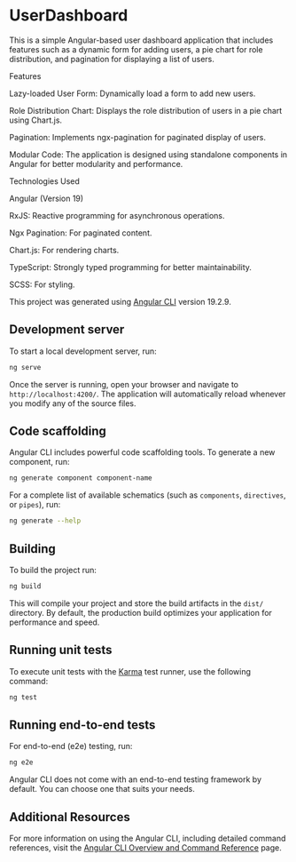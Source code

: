 # UserDashboard

This is a simple Angular-based user dashboard application that includes features such as a dynamic form for adding users, a pie chart for role distribution, and pagination for displaying a list of users.

Features

Lazy-loaded User Form: Dynamically load a form to add new users.

Role Distribution Chart: Displays the role distribution of users in a pie chart using Chart.js.

Pagination: Implements ngx-pagination for paginated display of users.

Modular Code: The application is designed using standalone components in Angular for better modularity and performance.

Technologies Used

Angular (Version 19)

RxJS: Reactive programming for asynchronous operations.

Ngx Pagination: For paginated content.

Chart.js: For rendering charts.

TypeScript: Strongly typed programming for better maintainability.

SCSS: For styling.

This project was generated using [Angular CLI](https://github.com/angular/angular-cli) version 19.2.9.

## Development server

To start a local development server, run:

```bash
ng serve
```

Once the server is running, open your browser and navigate to `http://localhost:4200/`. The application will automatically reload whenever you modify any of the source files.

## Code scaffolding

Angular CLI includes powerful code scaffolding tools. To generate a new component, run:

```bash
ng generate component component-name
```

For a complete list of available schematics (such as `components`, `directives`, or `pipes`), run:

```bash
ng generate --help
```

## Building

To build the project run:

```bash
ng build
```

This will compile your project and store the build artifacts in the `dist/` directory. By default, the production build optimizes your application for performance and speed.

## Running unit tests

To execute unit tests with the [Karma](https://karma-runner.github.io) test runner, use the following command:

```bash
ng test
```

## Running end-to-end tests

For end-to-end (e2e) testing, run:

```bash
ng e2e
```

Angular CLI does not come with an end-to-end testing framework by default. You can choose one that suits your needs.

## Additional Resources

For more information on using the Angular CLI, including detailed command references, visit the [Angular CLI Overview and Command Reference](https://angular.dev/tools/cli) page.

